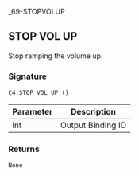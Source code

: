  _69-STOPVOLUP
## STOP VOL UP
Stop ramping the volume up.


### Signature

`C4:STOP_VOL_UP ()`


| Parameter | Description |
| --- | --- |
| int | Output Binding ID |


### Returns

`None`